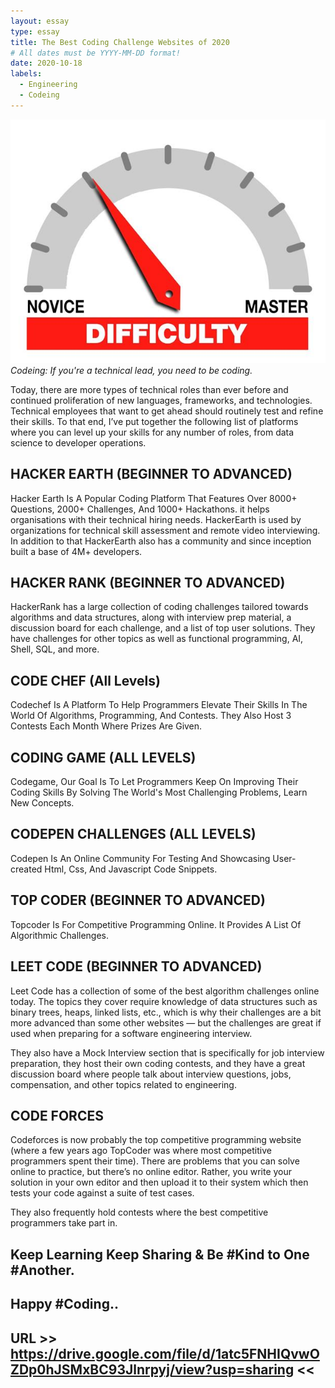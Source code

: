 ```yaml
---
layout: essay
type: essay
title: The Best Coding Challenge Websites of 2020
# All dates must be YYYY-MM-DD format!
date: 2020-10-18
labels:
  - Engineering
  - Codeing
---
```


<img class="ui tiny right spaced image" src="../images/degree_difficulty.jpg">*Codeing: If you're a technical lead, you need to be coding.*

Today, there are more types of technical roles than ever before and continued proliferation of new languages, frameworks, and technologies. Technical employees that want to get ahead should routinely test and refine their skills. To that end, I’ve put together the following list of platforms where you can level up your skills for any number of roles, from data science to developer operations.

## HACKER EARTH (BEGINNER TO ADVANCED)

Hacker Earth Is A Popular Coding Platform That Features Over 8000+ Questions, 2000+ Challenges, And 1000+ Hackathons. it  helps organisations with their technical hiring needs. HackerEarth is used by organizations for technical skill assessment and remote video interviewing. In addition to that HackerEarth also has a community and since inception built a base of 4M+ developers.

## HACKER RANK (BEGINNER TO ADVANCED)

HackerRank has a large collection of coding challenges tailored towards algorithms and data structures, along with interview prep material, a discussion board for each challenge, and a list of top user solutions. They have challenges for other topics as well as functional programming, AI, Shell, SQL, and more.

## CODE CHEF (All Levels)

Codechef Is A Platform To Help Programmers Elevate Their Skills In The World Of Algorithms, Programming, And Contests. They Also Host 3 Contests Each Month Where Prizes Are Given.

## CODING GAME (ALL LEVELS)

Codegame, Our Goal Is To Let Programmers Keep On Improving Their Coding Skills By Solving The World's Most Challenging Problems, Learn New Concepts.

## CODEPEN CHALLENGES (ALL LEVELS)

Codepen Is An Online Community For Testing And Showcasing User-created Html, Css, And Javascript Code Snippets.

## TOP CODER (BEGINNER TO ADVANCED)

Topcoder Is For Competitive Programming Online. It Provides A List Of Algorithmic Challenges.

## LEET CODE (BEGINNER TO ADVANCED)

Leet Code has a collection of some of the best algorithm challenges online today. The topics they cover require knowledge of data structures such as binary trees, heaps, linked lists, etc., which is why their challenges are a bit more advanced than some other websites — but the challenges are great if used when preparing for a software engineering interview.

They also have a Mock Interview section that is specifically for job interview preparation, they host their own coding contests, and they have a great discussion board where people talk about interview questions, jobs, compensation, and other topics related to engineering.

## CODE FORCES

Codeforces is now probably the top competitive programming website (where a few years ago TopCoder was where most competitive programmers spent their time). There are problems that you can solve online to practice, but there’s no online editor. Rather, you write your solution in your own editor and then upload it to their system which then tests your code against a suite of test cases.

They also frequently hold contests where the best competitive programmers take part in.

## Keep Learning Keep Sharing & Be #Kind to One #Another.
## Happy #Coding..


## URL >> https://drive.google.com/file/d/1atc5FNHIQvwOZDp0hJSMxBC93Jlnrpyj/view?usp=sharing <<
